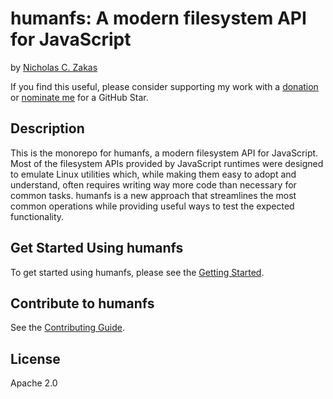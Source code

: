 # humanfs: A modern filesystem API for JavaScript

by [Nicholas C. Zakas](https://humanwhocodes.com)

If you find this useful, please consider supporting my work with a [donation](https://humanwhocodes.com/donate) or [nominate me](https://stars.github.com/nominate/) for a GitHub Star.

## Description

This is the monorepo for humanfs, a modern filesystem API for JavaScript. Most of the filesystem APIs provided by JavaScript runtimes were designed to emulate Linux utilities which, while making them easy to adopt and understand, often requires writing way more code than necessary for common tasks. humanfs is a new approach that streamlines the most common operations while providing useful ways to test the expected functionality.

## Get Started Using humanfs

To get started using humanfs, please see the [Getting Started](./docs/README.md).

## Contribute to humanfs

See the [Contributing Guide](./docs/CONTRIBUTING.md).

## License

Apache 2.0
